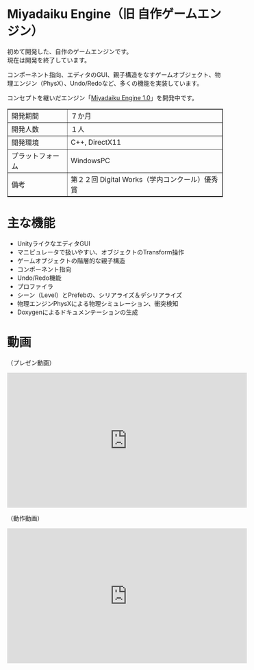 # Miyadaiku Engine（旧 自作ゲームエンジン）

初めて開発した、自作のゲームエンジンです。  
現在は開発を終了しています。  

コンポーネント指向、エディタのGUI、親子構造をなすゲームオブジェクト、物理エンジン（PhysX）、Undo/Redoなど、多くの機能を実装しています。  

コンセプトを継いだエンジン「[Miyadaiku Engine 1.0](../MiyadaikuEngine/overview.md)」を開発中です。

<table border="1">
<tr><td>開発期間</td><td>７か月</td></tr>
<tr><td>開発人数</td><td>１人</td></tr>
<tr><td>開発環境</td><td>C++, DirectX11</td></tr>
<tr><td>プラットフォーム</td><td> WindowsPC</td></tr>
<tr><td>備考</td><td>第２２回 Digital Works（学内コンクール）優秀賞</td></tr>
</table>  

# 主な機能

- UnityライクなエディタGUI
- マニピュレータで扱いやすい、オブジェクトのTransform操作
- ゲームオブジェクトの階層的な親子構造
- コンポーネント指向
- Undo/Redo機能
- プロファイラ
- シーン（Level）とPrefebの、シリアライズ＆デシリアライズ
- 物理エンジンPhysXによる物理シミュレーション、衝突検知
- Doxygenによるドキュメンテーションの生成

# 動画

（プレゼン動画）
<iframe width="560" height="315" src="https://www.youtube.com/embed/2QOHgvfN1TI" title="YouTube video player" frameborder="0" allow="accelerometer; autoplay; clipboard-write; encrypted-media; gyroscope; picture-in-picture" allowfullscreen></iframe>

（動作動画）
<iframe width="560" height="315" src="https://www.youtube.com/embed/OV6M_swa1bE" title="YouTube video player" frameborder="0" allow="accelerometer; autoplay; clipboard-write; encrypted-media; gyroscope; picture-in-picture" allowfullscreen></iframe>

